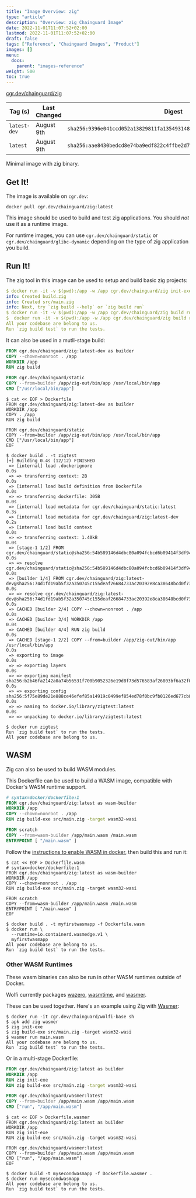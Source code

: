 ```yaml
---
title: "Image Overview: zig"
type: "article"
description: "Overview: zig Chainguard Image"
date: 2022-11-01T11:07:52+02:00
lastmod: 2022-11-01T11:07:52+02:00
draft: false
tags: ["Reference", "Chainguard Images", "Product"]
images: []
menu:
  docs:
    parent: "images-reference"
weight: 500
toc: true
---
```


[cgr.dev/chainguard/zig](https://github.com/chainguard-images/images/tree/main/images/zig)

| Tag (s)       | Last Changed | Digest                                                                    |
|---------------|--------------|---------------------------------------------------------------------------|
|  `latest-dev` | August 9th   | `sha256:9396e041ccd052a13829811fa135493148a7cdd0f07d914a86d4c7bb5bf0d86f` |
|  `latest`     | August 9th   | `sha256:aae8430bedcd8e74ba9edf822c4ffbe2d7cee4c15bad0752ea3917350161e006` |



Minimal image with zig binary.

## Get It!

The image is available on `cgr.dev`:

```
docker pull cgr.dev/chainguard/zig:latest
```

This image should be used to build and test zig applications.
You should *not* use it as a runtime image.

For runtime images, you can use `cgr.dev/chainguard/static` or `cgr.dev/chainguard/glibc-dynamic` depending on the type of zig application you build.

## Run It!

The zig tool in this image can be used to setup and build basic zig projects:

```yaml
$ docker run -it -v $(pwd):/app -w /app cgr.dev/chainguard/zig init-exe
info: Created build.zig
info: Created src/main.zig
info: Next, try `zig build --help` or `zig build run`
$ docker run -it -v $(pwd):/app -w /app cgr.dev/chainguard/zig build run
$  docker run -it -v $(pwd):/app -w /app cgr.dev/chainguard/zig build run
All your codebase are belong to us.
Run `zig build test` to run the tests.
```

It can also be used in a mutli-stage build:

```Dockerfile
FROM cgr.dev/chainguard/zig:latest-dev as builder
COPY --chown=nonroot . /app
WORKDIR /app
RUN zig build

FROM cgr.dev/chainguard/static
COPY --from=builder /app/zig-out/bin/app /usr/local/bin/app
CMD ["/usr/local/bin/app"]
```

```shell
$ cat << EOF > Dockerfile
FROM cgr.dev/chainguard/zig:latest-dev as builder
WORKDIR /app
COPY . /app
RUN zig build

FROM cgr.dev/chainguard/static
COPY --from=builder /app/zig-out/bin/app /usr/local/bin/app
CMD ["/usr/local/bin/app"]
EOF

$ docker build . -t zigtest
[+] Building 0.4s (12/12) FINISHED
 => [internal] load .dockerignore                                                                                                                                                                                                                                                              0.0s
 => => transferring context: 2B                                                                                                                                                                                                                                                                0.0s
 => [internal] load build definition from Dockerfile                                                                                                                                                                                                                                           0.0s
 => => transferring dockerfile: 305B                                                                                                                                                                                                                                                           0.0s
 => [internal] load metadata for cgr.dev/chainguard/static:latest                                                                                                                                                                                                                              0.3s
 => [internal] load metadata for cgr.dev/chainguard/zig:latest-dev                                                                                                                                                                                                                             0.2s
 => [internal] load build context                                                                                                                                                                                                                                                              0.0s
 => => transferring context: 1.40kB                                                                                                                                                                                                                                                            0.0s
 => [stage-1 1/2] FROM cgr.dev/chainguard/static@sha256:54b589146d4dbc80a094fcbcd6b09414f3df94cde8ea6d31c44fd02692c58203                                                                                                                                                                       0.0s
 => => resolve cgr.dev/chainguard/static@sha256:54b589146d4dbc80a094fcbcd6b09414f3df94cde8ea6d31c44fd02692c58203                                                                                                                                                                               0.0s
 => [builder 1/4] FROM cgr.dev/chainguard/zig:latest-dev@sha256:74d1fd19ab5f32a350745c155deaf26684733ac20392e8ca38648bcd0f73db54                                                                                                                                                               0.0s
 => => resolve cgr.dev/chainguard/zig:latest-dev@sha256:74d1fd19ab5f32a350745c155deaf26684733ac20392e8ca38648bcd0f73db54                                                                                                                                                                       0.0s
 => CACHED [builder 2/4] COPY --chown=nonroot . /app                                                                                                                                                                                                                                           0.0s
 => CACHED [builder 3/4] WORKDIR /app                                                                                                                                                                                                                                                          0.0s
 => CACHED [builder 4/4] RUN zig build                                                                                                                                                                                                                                                         0.0s
 => CACHED [stage-1 2/2] COPY --from=builder /app/zig-out/bin/app /usr/local/bin/app                                                                                                                                                                                                           0.0s
 => exporting to image                                                                                                                                                                                                                                                                         0.0s
 => => exporting layers                                                                                                                                                                                                                                                                        0.0s
 => => exporting manifest sha256:b2b46fa2142a0a74b56531f700b9052326e19d8f73d576583af26803bf6a32f0                                                                                                                                                                                              0.0s
 => => exporting config sha256:5f75e89de21e888ce46efef85a14919c0499ef854ed78f0bc9fb0126ed677cb8                                                                                                                                                                                                0.0s
 => => naming to docker.io/library/zigtest:latest                                                                                                                                                                                                                                              0.0s
 => => unpacking to docker.io/library/zigtest:latest

$ docker run zigtest
Run `zig build test` to run the tests.
All your codebase are belong to us.
```

## WASM

Zig can also be used to build WASM modules.

This Dockerfile can be used to build a WASM image, compatible with Docker's WASM runtime support.

```Dockerfile
# syntax=docker/dockerfile:1
FROM cgr.dev/chainguard/zig:latest as wasm-builder
WORKDIR /app
COPY --chown=nonroot . /app
RUN zig build-exe src/main.zig -target wasm32-wasi

FROM scratch
COPY --from=wasm-builder /app/main.wasm /main.wasm
ENTRYPOINT [ "/main.wasm" ]
```

Follow the [instructions to enable WASM in docker](https://docs.docker.com/desktop/wasm/), then build this and run it:

```shell
$ cat << EOF > Dockerfile.wasm
# syntax=docker/dockerfile:1
FROM cgr.dev/chainguard/zig:latest as wasm-builder
WORKDIR /app
COPY --chown=nonroot . /app
RUN zig build-exe src/main.zig -target wasm32-wasi

FROM scratch
COPY --from=wasm-builder /app/main.wasm /main.wasm
ENTRYPOINT [ "/main.wasm" ]
EOF

$ docker build . -t myfirstwasmapp -f Dockerfile.wasm
$ docker run \
  --runtime=io.containerd.wasmedge.v1 \
  myfirstwasmapp
All your codebase are belong to us.
Run `zig build test` to run the tests.
```

### Other WASM Runtimes

These wasm binaries can also be run in other WASM runtimes outside of Docker.

Wolfi currently packages [wazero](https://edu.chainguard.dev/chainguard/chainguard-images/reference/wazero/), [wasmtime](https://edu.chainguard.dev/chainguard/chainguard-images/reference/wasmtime/), and [wasmer](https://edu.chainguard.dev/chainguard/chainguard-images/reference/wasmer/).

These can be used together. Here's an example using Zig with [Wasmer](wasmer.io):

```shell
$ docker run -it cgr.dev/chainguard/wolfi-base sh
$ apk add zig wasmer
$ zig init-exe
$ zig build-exe src/main.zig -target wasm32-wasi
$ wasmer run main.wasm
All your codebase are belong to us.
Run `zig build test` to run the tests.
```

Or in a multi-stage Dockerfile:

```Dockerfile
FROM cgr.dev/chainguard/zig:latest as builder
WORKDIR /app
RUN zig init-exe
RUN zig build-exe src/main.zig -target wasm32-wasi

FROM cgr.dev/chainguard/wasmer:latest
COPY --from=builder /app/main.wasm /app/main.wasm
CMD ["run", "/app/main.wasm"]
```

```shell
$ cat << EOF > Dockerfile.wasmer 
FROM cgr.dev/chainguard/zig:latest as builder
WORKDIR /app
RUN zig init-exe
RUN zig build-exe src/main.zig -target wasm32-wasi

FROM cgr.dev/chainguard/wasmer:latest
COPY --from=builder /app/main.wasm /app/main.wasm
CMD ["run", "/app/main.wasm"]
EOF

$ docker build -t mysecondwasmapp -f Dockerfile.wasmer .
$ docker run mysecondwasmapp
All your codebase are belong to us.
Run `zig build test` to run the tests.
```

